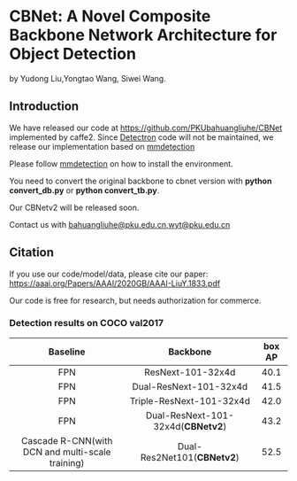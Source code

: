 # CBNet: A Novel Composite Backbone Network Architecture for Object Detection

by Yudong Liu,Yongtao Wang, Siwei Wang.

## Introduction

We have released our code at https://github.com/PKUbahuangliuhe/CBNet implemented by caffe2. Since [Detectron](https://github.com/facebookresearch/Detectron) code will not be maintained, we release our implementation based on [mmdetection](https://github.com/open-mmlab/mmdetection)

Please follow [mmdetection](https://github.com/open-mmlab/mmdetection) on how to install the environment.

You need to convert the original backbone to cbnet version with **python convert_db.py** or **python convert_tb.py**.

Our CBNetv2 will be released soon.

Contact us with bahuangliuhe@pku.edu.cn,wyt@pku.edu.cn


## Citation

If you use our code/model/data, please cite our paper:
https://aaai.org/Papers/AAAI/2020GB/AAAI-LiuY.1833.pdf

Our code is free for research, but needs authorization for commerce.


### Detection results on COCO val2017

|  Baseline |   Backbone          | box AP |                 
| :-------------: | :-----: | :-----: |
|     FPN   |   ResNext-101-32x4d     |  40.1  |
|     FPN   |   Dual-ResNext-101-32x4d  | 41.5  |
|     FPN   |   Triple-ResNext-101-32x4d  | 42.0  |
|     FPN   |   Dual-ResNext-101-32x4d(**CBNetv2**)  | 43.2  |
|Cascade R-CNN(with DCN and multi-scale training)| Dual-Res2Net101(**CBNetv2**)|52.5 |
